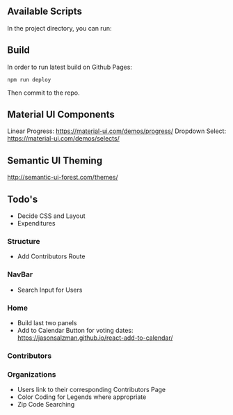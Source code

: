 ## Available Scripts

In the project directory, you can run:

## Build

In order to run latest build on Github Pages:

`npm run deploy`

Then commit to the repo.

## Material UI Components

Linear Progress: https://material-ui.com/demos/progress/
Dropdown Select: https://material-ui.com/demos/selects/

## Semantic UI Theming

http://semantic-ui-forest.com/themes/

## Todo's
* Decide CSS and Layout
* Expenditures

### Structure
* Add Contributors Route

### NavBar
* Search Input for Users

### Home
* Build last two panels
* Add to Calendar Button for voting dates: https://jasonsalzman.github.io/react-add-to-calendar/

### Contributors

### Organizations
* Users link to their corresponding Contributors Page
* Color Coding for Legends where appropriate
* Zip Code Searching



